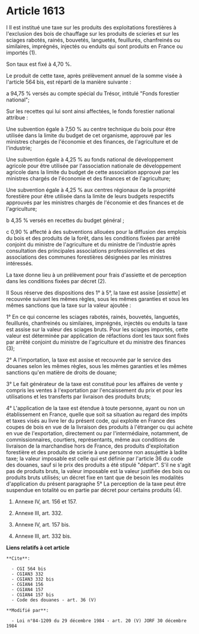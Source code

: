 # Article 1613

I  Il est institué une taxe sur les produits des exploitations forestières à l'exclusion des bois de chauffage sur les
produits de scieries et sur les sciages rabotés, rainés, bouvetés, languetés, feuillurés, chanfreinés ou similaires,
imprégnés, injectés ou enduits qui sont produits en France ou importés (1).

Son taux est fixé à 4,70 %.

Le produit de cette taxe, après prélèvement annuel de la somme visée à l'article 564 bis, est réparti de la manière
suivante :

a  94,75 % versés au compte spécial du Trésor, intitulé "Fonds forestier national";

Sur les recettes qui lui sont ainsi affectées, le fonds forestier national attribue :

Une subvention égale à 7,50 % au centre technique du bois pour être utilisée dans la limite du budget de cet organisme,
approuvé par les ministres chargés de l'économie et des finances, de l'agriculture et de l'industrie;

Une subvention égale à 4,25 % au fonds national de développement agricole pour être utilisée par l'association nationale de
développement agricole dans la limite du budget de cette association approuvé par les ministres chargés de l'économie et des
finances et de l'agriculture;

Une subvention égale à 4,25 % aux centres régionaux de la propriété forestière pour être utilisée dans la limite de leurs
budgets respectifs approuvés par les ministres chargés de l'économie et des finances et de l'agriculture;

b  4,35 % versés en recettes du budget général ;

c  0,90 % affecté à des subventions allouées pour la diffusion des emplois du bois et des produits de la forêt, dans les
conditions fixées par arrêté conjoint du ministre de l'agriculture et du ministre de l'industrie après consultation des
principales associations professionnelles et des associations des communes forestières désignées par les ministres
intéressés.

La taxe donne lieu à un prélèvement pour frais d'assiette et de perception dans les conditions fixées par décret (2).

II  Sous réserve des dispositions des 1° à 5°, la taxe est assise [*assiette*] et recouvrée suivant les mêmes règles, sous
les mêmes garanties et sous les mêmes sanctions que la taxe sur la valeur ajoutée :

1° En ce qui concerne les sciages rabotés, rainés, bouvetés, languetés, feuillurés, chanfreinés ou similaires, imprégnés,
injectés ou enduits la taxe est assise sur la valeur des sciages bruts. Pour les sciages importés, cette valeur est
déterminée par application de réfactions dont les taux sont fixés par arrêté conjoint du ministre de l'agriculture et du
ministre des finances (3);

2° A l'importation, la taxe est assise et recouvrée par le service des douanes selon les mêmes règles, sous les mêmes
garanties et les mêmes sanctions qu'en matière de droits de douane;

3° Le fait générateur de la taxe est constitué pour les affaires de vente  y compris les ventes à l'exportation  par
l'encaissement du prix et pour les utilisations et les transferts par livraison des produits bruts;

4° L'application de la taxe est étendue à toute personne, ayant ou non un établissement en France, quelle que soit sa
situation au regard des impôts et taxes visés au livre Ier du présent code, qui exploite en France des coupes de bois en vue
de la livraison des produits à l'étranger ou qui achète en vue de l'exportation, directement ou par l'intermédiaire,
notamment, de commissionnaires, courtiers, représentants, même aux conditions de livraison de la marchandise hors de France,
des produits d'exploitation forestière et des produits de scierie à une personne non assujettie à ladite taxe; la valeur
imposable est celle qui est définie par l'article 36 du code des douanes, sauf si le prix des produits a été stipulé
"départ". S'il ne s'agit pas de produits bruts, la valeur imposable est la valeur justifiée des bois ou produits bruts
utilisés; un décret fixe en tant que de besoin les modalités d'application du présent paragraphe     5° La perception de la
taxe peut être suspendue en totalité ou en partie par décret pour certains produits (4).

1) Annexe IV, art. 156 et 157.

2) Annexe III, art. 332.

3) Annexe IV, art. 157 bis.

4) Annexe III, art. 332 bis.

**Liens relatifs à cet article**

	**Cite**:

	  - CGI 564 bis
	  - CGIAN3 332
	  - CGIAN3 332 bis
	  - CGIAN4 156
	  - CGIAN4 157
	  - CGIAN4 157 bis
	  - Code des douanes - art. 36 (V)

	**Modifié par**:

	  - Loi n°84-1209 du 29 décembre 1984 - art. 20 (V) JORF 30 décembre 1984
